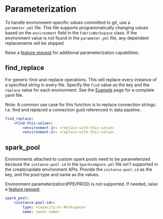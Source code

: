 # Parameterization

To handle environment-specific values committed to git, use a `parameter.yml` file. This file supports programmatically changing values based on the `environment` field in the `FabricWorkspace` class. If the environment value is not found in the `parameter.yml` file, any dependent replacements will be skipped.

Raise a [feature request](https://github.com/microsoft/fabric-cicd/issues/new?template=2-feature.yml) for additional parameterization capabilities.

## find_replace

For generic find-and-replace operations. This will replace every instance of a specified string in every file. Specify the `find` value as the key and the `replace` value for each environment. See the [Example](example.md) page for a complete yaml file.

Note: A common use case for this function is to replace connection strings. I.e. find and replaced a connection guid referenced in data pipeline.

```yaml
find_replace:
    <find-this-value>:
        <environment-1>: <replace-with-this-value>
        <environment-2>: <replace-with-this-value>
```

## spark_pool

Environments attached to custom spark pools need to be parameterized because the `instance-pool-id` in the `Sparkcompute.yml` file isn't supported in the create/update environment APIs. Provide the `instance-pool-id` as the key, and the pool type and name as the values.

Environment parameterization(PPE/PROD) is not supported. If needed, raise a [feature request](https://github.com/microsoft/fabric-cicd/issues/new?template=2-feature.yml).

```yaml
spark_pool:
    <instance-pool-id>:
        type: <Capacity-or-Workspace>
        name: <pool-name>
```
